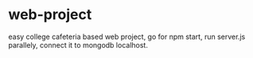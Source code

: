 # web-project
easy college cafeteria based web project,
go for npm start,
run server.js parallely,
connect it to mongodb localhost.
